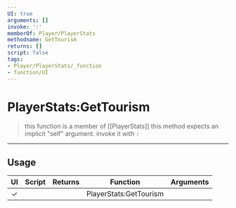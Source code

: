```yaml
---
UI: true
arguments: []
invoke: ':'
memberOf: Player/PlayerStats
methodname: GetTourism
returns: []
script: false
tags:
- Player/PlayerStats/_function
- function/UI
---
```

# PlayerStats:GetTourism
> this function is a member of [[PlayerStats]]
> this method expects an implicit "self" argument. invoke it with `:`
-----
## Usage
|  UI | Script | Returns | Function | Arguments |
|:---:|:------:|-------:|:--------:|:---------|
|✓| ||PlayerStats:GetTourism||

